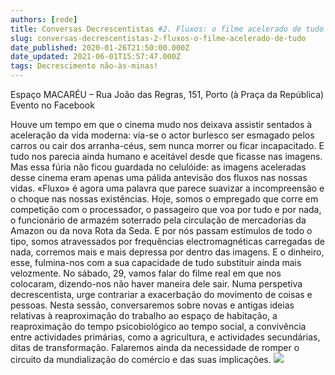 ```yaml
---
authors: [rede]
title: Conversas Decrescentistas #2. Fluxos: o filme acelerado de tudo
slug: conversas-decrescentistas-2-fluxos-o-filme-acelerado-de-tudo
date_published: 2020-01-26T21:50:00.000Z
date_updated: 2021-06-01T15:57:47.000Z
tags: Decrescimento não-às-minas!
---
```

Espaço MACARÉU – Rua João das Regras, 151, Porto (à Praça da República) Evento no Facebook

Houve um tempo em que o cinema mudo nos deixava assistir sentados à aceleração da vida moderna: via-se o actor burlesco ser esmagado pelos carros ou cair dos arranha-céus, sem nunca morrer ou ficar incapacitado. E tudo nos parecia ainda humano e aceitável desde que ficasse nas imagens. Mas essa fúria não ficou guardada no celulóide: as imagens aceleradas desse cinema eram apenas uma pálida antevisão dos fluxos nas nossas vidas. «Fluxo» é agora uma palavra que parece suavizar a incompreensão e o choque nas nossas existências. Hoje, somos o empregado que corre em competição com o processador, o passageiro que voa por tudo e por nada, o funcionário de armazém soterrado pela circulação de mercadorias da Amazon ou da nova Rota da Seda. E por nós passam estímulos de todo o tipo, somos atravessados por frequências electromagnéticas carregadas de nada, corremos mais e mais depressa por dentro das imagens. E o dinheiro, esse, fulmina-nos com a sua capacidade de tudo substituir ainda mais velozmente. No sábado, 29, vamos falar do filme real em que nos colocaram, dizendo-nos não haver maneira dele sair. Numa perspetiva decrescentista, urge contrariar a exacerbação do movimento de coisas e pessoas. Nesta sessão, conversaremos sobre novas e antigas ideias relativas à reaproximação do trabalho ao espaço de habitação, a reaproximação do tempo psicobiológico ao tempo social, a convivência entre actividades primárias, como a agricultura, e actividades secundárias, ditas de transformação. Falaremos ainda da necessidade de romper o circuito da mundialização do comércio e das suas implicações.
![](http://decrescimento.pt/wp-content/uploads/2020/02/86988542_897980307289125_7831413130956636160_n.jpg)

